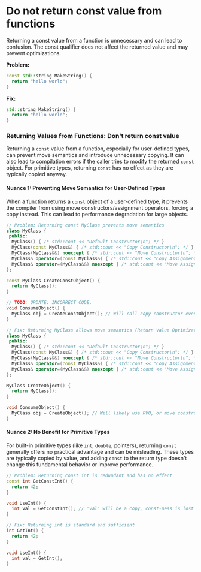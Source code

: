 # Do not return const value from functions

Returning a const value from a function is unnecessary and can lead to confusion. The const qualifier does not affect the returned value and may prevent optimizations.

**Problem:**
```cpp
const std::string MakeString() {
  return "hello world";
}
```

**Fix:**
```cpp
std::string MakeString() {
  return "hello world";
}
```
### Returning Values from Functions: Don't return const value

Returning a `const` value from a function, especially for user-defined types, can prevent move semantics and introduce unnecessary copying. It can also lead to compilation errors if the caller tries to modify the returned `const` object. For primitive types, returning `const` has no effect as they are typically copied anyway.

#### Nuance 1: Preventing Move Semantics for User-Defined Types

When a function returns a `const` object of a user-defined type, it prevents the compiler from using move constructors/assignment operators, forcing a copy instead. This can lead to performance degradation for large objects.

```cpp
// Problem: Returning const MyClass prevents move semantics
class MyClass {
 public:
  MyClass() { /* std::cout << "Default Constructor\n"; */ }
  MyClass(const MyClass&) { /* std::cout << "Copy Constructor\n"; */ }
  MyClass(MyClass&&) noexcept { /* std::cout << "Move Constructor\n"; */ }
  MyClass& operator=(const MyClass&) { /* std::cout << "Copy Assignment\n"; */ return *this; }
  MyClass& operator=(MyClass&&) noexcept { /* std::cout << "Move Assignment\n"; */ return *this; }
};

const MyClass CreateConstObject() {
  return MyClass();
}

// TODO: UPDATE: INCORRECT CODE.
void ConsumeObject() {
  MyClass obj = CreateConstObject(); // Will call copy constructor even if move is available
}
````

```cpp
// Fix: Returning MyClass allows move semantics (Return Value Optimization - RVO or move constructor)
class MyClass {
 public:
  MyClass() { /* std::cout << "Default Constructor\n"; */ }
  MyClass(const MyClass&) { /* std::cout << "Copy Constructor\n"; */ }
  MyClass(MyClass&&) noexcept { /* std::cout << "Move Constructor\n"; */ }
  MyClass& operator=(const MyClass&) { /* std::cout << "Copy Assignment\n"; */ return *this; }
  MyClass& operator=(MyClass&&) noexcept { /* std::cout << "Move Assignment\n"; */ return *this; }
};

MyClass CreateObject() {
  return MyClass();
}

void ConsumeObject() {
  MyClass obj = CreateObject(); // Will likely use RVO, or move constructor if RVO is not applicable
}
```

#### Nuance 2: No Benefit for Primitive Types

For built-in primitive types (like `int`, `double`, pointers), returning `const` generally offers no practical advantage and can be misleading. These types are typically copied by value, and adding `const` to the return type doesn't change this fundamental behavior or improve performance.

```cpp
// Problem: Returning const int is redundant and has no effect
const int GetConstInt() {
  return 42;
}

void UseInt() {
  int val = GetConstInt(); // 'val' will be a copy, const-ness is lost
}
```

```cpp
// Fix: Returning int is standard and sufficient
int GetInt() {
  return 42;
}

void UseInt() {
  int val = GetInt();
}
```

```
```